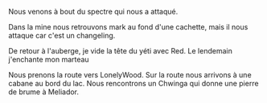 
Nous venons à bout du spectre qui nous a attaqué.

Dans la mine nous retrouvons mark au fond d'une cachette, mais il nous attaque car c'est un changeling.

De retour à l'auberge, je vide la tête du yéti avec Red.
Le lendemain j'enchante mon marteau

Nous prenons la route vers LonelyWood. Sur la route nous arrivons à une cabane au bord du lac. Nous rencontrons un Chwinga qui donne une pierre de brume à Meliador.
